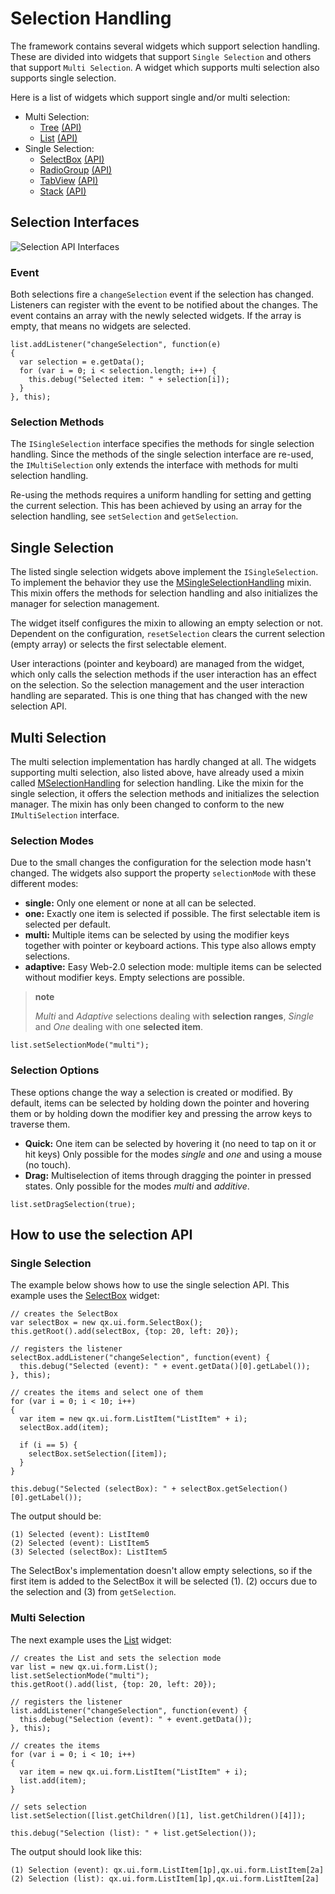 Selection Handling
==================

The framework contains several widgets which support selection handling. These are divided into widgets that support `Single Selection` and others that support `Multi Selection`. A widget which supports multi selection also supports single selection.

Here is a list of widgets which support single and/or multi selection:

-   Multi Selection:
    -   [Tree](http://demo.qooxdoo.org/%{version}/demobrowser/#widget~Tree.html) [(API)](http://demo.qooxdoo.org/%{version}/apiviewer/#qx.ui.tree.Tree)
    -   [List](http://demo.qooxdoo.org/%{version}/demobrowser/#widget~List.html) [(API)](http://demo.qooxdoo.org/%{version}/apiviewer/#qx.ui.form.List)
-   Single Selection:
    -   [SelectBox](http://demo.qooxdoo.org/%{version}/demobrowser/#widget~SelectBox.html) [(API)](http://demo.qooxdoo.org/%{version}/apiviewer/#qx.ui.form.SelectBox)
    -   [RadioGroup](http://demo.qooxdoo.org/%{version}/demobrowser/#widget~RadioButton.html) [(API)](http://demo.qooxdoo.org/%{version}/apiviewer/#qx.ui.form.RadioGroup)
    -   [TabView](http://demo.qooxdoo.org/%{version}/demobrowser/#widget~TabView.html) [(API)](http://demo.qooxdoo.org/%{version}/apiviewer/#qx.ui.tabview.TabView)
    -   [Stack](http://demo.qooxdoo.org/%{version}/demobrowser/#widget~StackContainer.html) [(API)](http://demo.qooxdoo.org/%{version}/apiviewer/#qx.ui.container.Stack)

Selection Interfaces
--------------------

![Selection API Interfaces](new_selection_api.png)

### Event

Both selections fire a `changeSelection` event if the selection has changed. Listeners can register with the event to be notified about the changes. The event contains an array with the newly selected widgets. If the array is empty, that means no widgets are selected.

    list.addListener("changeSelection", function(e)
    {
      var selection = e.getData();
      for (var i = 0; i < selection.length; i++) {
        this.debug("Selected item: " + selection[i]);
      }
    }, this);

### Selection Methods

The `ISingleSelection` interface specifies the methods for single selection handling. Since the methods of the single selection interface are re-used, the `IMultiSelection` only extends the interface with methods for multi selection handling.

Re-using the methods requires a uniform handling for setting and getting the current selection. This has been achieved by using an array for the selection handling, see `setSelection` and `getSelection`.

Single Selection
----------------

The listed single selection widgets above implement the `ISingleSelection`. To implement the behavior they use the [MSingleSelectionHandling](http://demo.qooxdoo.org/%{version}/apiviewer/#qx.ui.core.MSingleSelectionHandling) mixin. This mixin offers the methods for selection handling and also initializes the manager for selection management.

The widget itself configures the mixin to allowing an empty selection or not. Dependent on the configuration, `resetSelection` clears the current selection (empty array) or selects the first selectable element.

User interactions (pointer and keyboard) are managed from the widget, which only calls the selection methods if the user interaction has an effect on the selection. So the selection management and the user interaction handling are separated. This is one thing that has changed with the new selection API.

Multi Selection
---------------

The multi selection implementation has hardly changed at all. The widgets supporting multi selection, also listed above, have already used a mixin called [MSelectionHandling](http://demo.qooxdoo.org/%{version}/apiviewer/#qx.ui.core.MSelectionHandling) for selection handling. Like the mixin for the single selection, it offers the selection methods and initializes the selection manager. The mixin has only been changed to conform to the new `IMultiSelection` interface.

### Selection Modes

Due to the small changes the configuration for the selection mode hasn't changed. The widgets also support the property `selectionMode` with these different modes:

-   **single:** Only one element or none at all can be selected.
-   **one:** Exactly one item is selected if possible. The first selectable item is selected per default.
-   **multi:** Multiple items can be selected by using the modifier keys together with pointer or keyboard actions. This type also allows empty selections.
-   **adaptive:** Easy Web-2.0 selection mode: multiple items can be selected without modifier keys. Empty selections are possible.

> **note**
>
> *Multi* and *Adaptive* selections dealing with **selection ranges**, *Single* and *One* dealing with one **selected item**.

    list.setSelectionMode("multi");

### Selection Options

These options change the way a selection is created or modified. By default, items can be selected by holding down the pointer and hovering them or by holding down the modifier key and pressing the arrow keys to traverse them.

-   **Quick:** One item can be selected by hovering it (no need to tap on it or hit keys) Only possible for the modes *single* and *one* and using a mouse (no touch).
-   **Drag:** Multiselection of items through dragging the pointer in pressed states. Only possible for the modes *multi* and *additive*.

<!-- -->

    list.setDragSelection(true);

How to use the selection API
----------------------------

### Single Selection

The example below shows how to use the single selection API. This example uses the [SelectBox](http://demo.qooxdoo.org/%{version}/apiviewer/#qx.ui.form.SelectBox) widget:

    // creates the SelectBox
    var selectBox = new qx.ui.form.SelectBox();
    this.getRoot().add(selectBox, {top: 20, left: 20});

    // registers the listener
    selectBox.addListener("changeSelection", function(event) {
      this.debug("Selected (event): " + event.getData()[0].getLabel());
    }, this);

    // creates the items and select one of them
    for (var i = 0; i < 10; i++)
    {
      var item = new qx.ui.form.ListItem("ListItem" + i);
      selectBox.add(item);

      if (i == 5) {
        selectBox.setSelection([item]);
      }
    }

    this.debug("Selected (selectBox): " + selectBox.getSelection()[0].getLabel());

The output should be:

    (1) Selected (event): ListItem0
    (2) Selected (event): ListItem5
    (3) Selected (selectBox): ListItem5

The SelectBox's implementation doesn't allow empty selections, so if the first item is added to the SelectBox it will be selected (1). (2) occurs due to the selection and (3) from `getSelection`.

### Multi Selection

The next example uses the [List](http://demo.qooxdoo.org/%{version}/apiviewer/#qx.ui.form.List) widget:

    // creates the List and sets the selection mode
    var list = new qx.ui.form.List();
    list.setSelectionMode("multi");
    this.getRoot().add(list, {top: 20, left: 20});

    // registers the listener
    list.addListener("changeSelection", function(event) {
      this.debug("Selection (event): " + event.getData());
    }, this);

    // creates the items
    for (var i = 0; i < 10; i++)
    {
      var item = new qx.ui.form.ListItem("ListItem" + i);
      list.add(item);
    }

    // sets selection
    list.setSelection([list.getChildren()[1], list.getChildren()[4]]);

    this.debug("Selection (list): " + list.getSelection());

The output should look like this:

    (1) Selection (event): qx.ui.form.ListItem[1p],qx.ui.form.ListItem[2a]
    (2) Selection (list): qx.ui.form.ListItem[1p],qx.ui.form.ListItem[2a]
